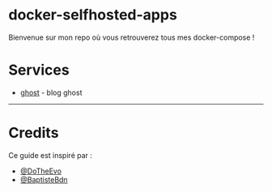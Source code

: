 # docker-selfhosted-apps

Bienvenue sur mon repo où vous retrouverez tous mes docker-compose !

# Services

* [ghost](ghost/) - blog ghost



---

# Credits

Ce guide est inspiré par :
- [@DoTheEvo](https://github.com/DoTheEvo/selfhosted-apps-docker)
- [@BaptisteBdn](https://github.com/BaptisteBdn/docker-selfhosted-apps)
